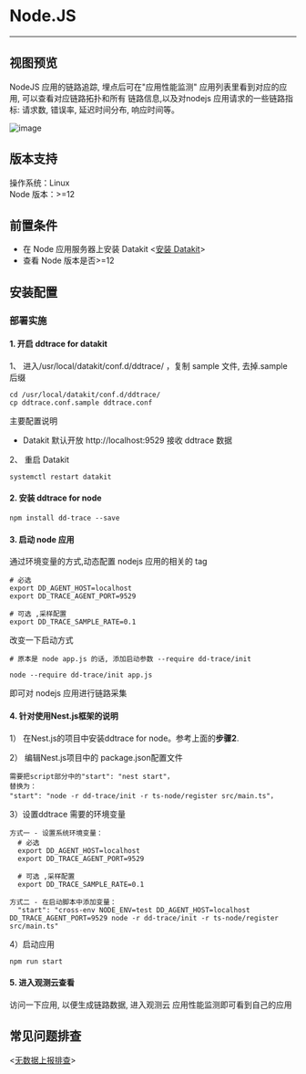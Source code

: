 
# Node.JS
---

## 视图预览

NodeJS 应用的链路追踪, 埋点后可在"应用性能监测" 应用列表里看到对应的应用,  可以查看对应链路拓扑和所有 链路信息,以及对nodejs 应用请求的一些链路指标: 请求数, 错误率,  延迟时间分布, 响应时间等。

![image](imgs/input-ddtrace-nodejs-1.png)

## 版本支持

操作系统：Linux <br />Node 版本：>=12

## 前置条件

- 在 Node 应用服务器上安装 Datakit <[安装 Datakit](../datakit/datakit-install.md)>
- 查看 Node 版本是否>=12 

## 安装配置

### 部署实施

#### 1. 开启 ddtrace for datakit 

 1、 进入/usr/local/datakit/conf.d/ddtrace/ ，复制 sample 文件, 去掉.sample 后缀

```
cd /usr/local/datakit/conf.d/ddtrace/
cp ddtrace.conf.sample ddtrace.conf
```
主要配置说明

-  Datakit 默认开放 http://localhost:9529 接收 ddtrace 数据

2、 重启 Datakit 

```
systemctl restart datakit
```

#### 2. 安装 ddtrace for node 

```
npm install dd-trace --save
```


#### 3. 启动 node 应用

通过环境变量的方式,动态配置 nodejs 应用的相关的 tag

```
# 必选
export DD_AGENT_HOST=localhost
export DD_TRACE_AGENT_PORT=9529

# 可选 ,采样配置
export DD_TRACE_SAMPLE_RATE=0.1
```

改变一下启动方式

```
# 原本是 node app.js 的话, 添加启动参数 --require dd-trace/init

node --require dd-trace/init app.js
```

即可对 nodejs 应用进行链路采集

#### 4. 针对使用Nest.js框架的说明

1） 在Nest.js的项目中安装ddtrace for node。参考上面的**步骤2**.

2） 编辑Nest.js项目中的 package.json配置文件
```
需要把script部分中的"start": "nest start"，
替换为：
"start": "node -r dd-trace/init -r ts-node/register src/main.ts"，
```
3）设置ddtrace 需要的环境变量
```
方式一 - 设置系统环境变量：
  # 必选
  export DD_AGENT_HOST=localhost
  export DD_TRACE_AGENT_PORT=9529

  # 可选 ,采样配置
  export DD_TRACE_SAMPLE_RATE=0.1
  
方式二 - 在启动脚本中添加变量：
  "start": "cross-env NODE_ENV=test DD_AGENT_HOST=localhost DD_TRACE_AGENT_PORT=9529 node -r dd-trace/init -r ts-node/register src/main.ts"
```
4）启动应用
```
npm run start
```

#### 5. 进入观测云查看

访问一下应用, 以便生成链路数据, 进入观测云 应用性能监测即可看到自己的应用

## 常见问题排查

<[无数据上报排查](../datakit/why-no-data.md)>
